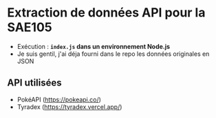 # Extraction de données API pour la SAE105
- Exécution : **`index.js` dans un environnement Node.js**
- Je suis gentil, j'ai déja fourni dans le repo les données originales en JSON

## API utilisées
- PokéAPI (https://pokeapi.co/)
- Tyradex (https://tyradex.vercel.app/)
